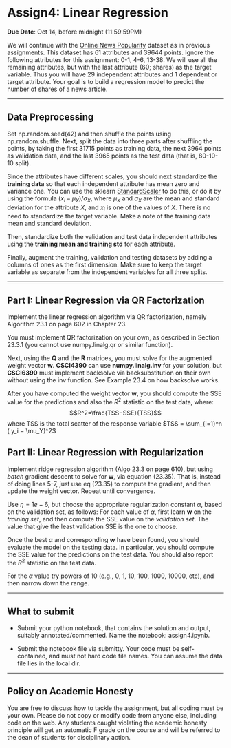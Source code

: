 <!--
.. title: CSCI4390-6390 Assign4
.. slug: dm_assign4
.. date: 2022-10-5 12:23:01 UTC-04:00
.. tags: 
.. category: 
.. link: 
.. description: 
.. has_math: True
.. type: text
-->

# Assign4:  Linear Regression

**Due Date**: Oct 14, before midnight (11:59:59PM)

We will continue with the [Online News Popularity](https://archive.ics.uci.edu/ml/datasets/online+news+popularity)
dataset as in previous assignments. This dataset has 61 attributes and 39644
points. 
Ignore the following attributes for this assignment: 0-1,
4-6, 13-38. We will use all the remaining attributes, but with the last attribute
(60; shares) as the target variable. Thus you will have 29 independent
attributes and 1 dependent or target attribute. Your goal is to build a
regression model to predict the number of shares of a news article.

---

## Data Preprocessing

Set
np.random.seed(42) and then shuffle the points using np.random.shuffle.
Next, split the data into three parts after shuffling the points, by taking 
the first 31715 points as
training data, the next 3964 points as validation data, and the last 3965
points as the test data (that is, 80-10-10 split).

Since the attributes have different scales, you should next 
standardize the **training data** so that each independent attribute has mean zero and variance one. 
You can use the sklearn [StandardScaler](https://scikit-learn.org/stable/modules/generated/sklearn.preprocessing.StandardScaler.html)
to do this, or do it by using the formula $(x_i-\mu_X)/\sigma_X$, where
$\mu_X$ and $\sigma_X$ are the mean and standard deviation for the
attribute $X$, and $x_i$ is one of the values of $X$. There is no need to
standardize the target variable. Make a note of the training data mean and
standard deviation.

Then, standardize both the validation and test data independent
attributes using the **training mean and training std** for each attribute.

Finally, augment the training, validation and testing datasets by adding a
columns of ones as the first dimension. Make sure to keep the target
variable as separate from the independent variables for all three splits.

---

## Part I: Linear Regression via QR Factorization

Implement the linear regression algorithm via QR factorization,
namely Algorithm 23.1 on page 602 in Chapter 23.

You must implement QR factorization on your own, as described
in Section 23.3.1 (you cannot use numpy.linalg.qr or similar function).

Next,  using the $\mathbf{Q}$ and the $\mathbf{R}$ matrices, you must
solve for the augmented weight vector $\mathbf{w}$.
 **CSCI4390** can
use **numpy.linalg.inv** for your solution, but **CSCI6390** must implement backsolve via backsubstitution 
on their own without using the inv function. See Example 23.4 on how backsolve works.

After you have computed the weight vector $\mathbf{w}$,
you should compute the SSE value for the predictions and also the
$R^2$ statistic on the test data, where: 
$$R^2=\frac{TSS−SSE}{TSS}$$
where TSS is the total scatter of the response variable 
$TSS = \sum_{i=1}^n ( y_i − \mu_Y)^2$


## Part II: Linear Regression with Regularization

Implement ridge regression algorithm (Algo 23.3 on page 610), but using *batch* gradient descent 
to solve for $\mathbf{w}$, via equation (23.35). That is, instead of doing
lines 5-7, just use eq (23.35) to compute the gradient, and then update the
weight vector. Repeat until convergence.

Use $\eta=1e-6$, but choose the appropriate regularization constant $\alpha$, based on the validation set, as follows: 
For each value of $\alpha$, first learn $\mathbf{w}$ on the
*training set*, and then compute the SSE value on the *validation set*.
The value that give the least validation SSE is the one to
choose. 

Once the best $\alpha$ and corresponding $\mathbf{w}$ have
been found, you should evaluate the model on the
testing data. In particular, you should compute the SSE value for the predictions on the test data.
You should also report the $R^2$ statistic on the test data.

For the $\alpha$ value try powers of 10 (e.g., 0, 1, 10, 100, 1000, 10000,
etc), and then narrow down the range.

---

## What to submit

* Submit your python notebook, that contains the solution and output, 
suitably annotated/commented. Name the notebook: assign4.ipynb.


* Submit the notebook file via submitty. Your code must be self-contained,
    and must not hard code file names. You can assume the data file lies in
    the local dir.

---

## Policy on Academic Honesty

You are free to discuss how to tackle the assignment, but all coding
must be your own. Please do not copy or modify code from anyone else,
including code on the web. Any students caught violating the academic
honesty principle will get an automatic F grade on the course and will
be referred to the dean of students for disciplinary action.

